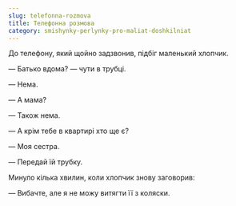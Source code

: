 ```yaml
---
slug: telefonna-rozmova
title: Телефонна розмова
category: smishynky-perlynky-pro-maliat-doshkilniat
---
```

До телефону, який щойно задзвонив, підбіг маленький хлопчик.

— Батько вдома? — чути в трубці.

— Нема.

— А мама?

— Також нема.

— А крім тебе в квартирі хто ще є?

— Моя сестра.

— Передай їй трубку.

Минуло кілька хвилин, коли хлопчик знову заговорив:

— Вибачте, але я не можу витягти її з коляски.
